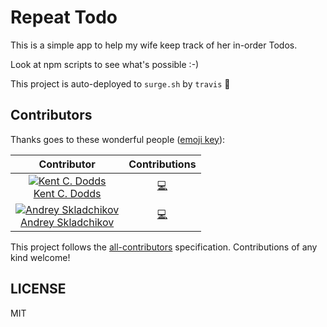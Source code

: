 # Repeat Todo

This is a simple app to help my wife keep track of her in-order Todos.

Look at npm scripts to see what's possible :-)

This project is auto-deployed to `surge.sh` by `travis` 🎉

## Contributors

Thanks goes to these wonderful people ([emoji key](https://github.com/kentcdodds/all-contributors#emoji-key)):

Contributor | Contributions
:---: | :---:
[![Kent C. Dodds](https://avatars1.githubusercontent.com/u/1500684?s=130)<br />Kent C. Dodds](http://kentcdodds.com) | [💻](https://github.com/kentcdodds/repeat-todo/commits?author=kentcdodds) | [📖](https://github.com/kentcdodds/repeat-todo/commits?author=kentcdodds) 👀 ❓
[![Andrey Skladchikov](https://avatars3.githubusercontent.com/u/4318513?s=130)<br />Andrey Skladchikov](https://github.com/huston007) | [💻](https://github.com/kentcdodds/repeat-todo/commits?author=huston007) | [📖](https://github.com/kentcdodds/repeat-todo/commits?author=huston007)

This project follows the [all-contributors](https://github.com/kentcdodds/all-contributors) specification.
Contributions of any kind welcome!

## LICENSE

MIT

